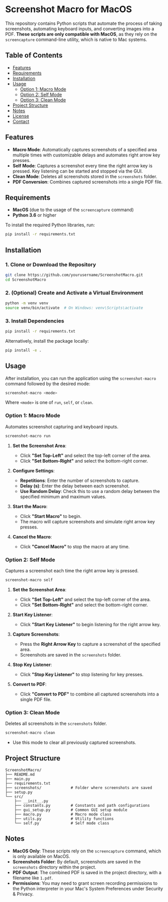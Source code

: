 # Screenshot Macro for MacOS

This repository contains Python scripts that automate the process of taking screenshots, automating keyboard inputs, and converting images into a PDF. **These scripts are only compatible with MacOS**, as they rely on the `screencapture` command-line utility, which is native to Mac systems.

## Table of Contents

- [Features](#features)
- [Requirements](#requirements)
- [Installation](#installation)
- [Usage](#usage)
  - [Option 1: Macro Mode](#option-1-macro-mode)
  - [Option 2: Self Mode](#option-2-self-mode)
  - [Option 3: Clean Mode](#option-3-clean-mode)
- [Project Structure](#project-structure)
- [Notes](#notes)
- [License](#license)
- [Contact](#contact)

## Features

- **Macro Mode**: Automatically captures screenshots of a specified area multiple times with customizable delays and automates right arrow key presses.
- **Self Mode**: Captures a screenshot every time the right arrow key is pressed. Key listening can be started and stopped via the GUI.
- **Clean Mode**: Deletes all screenshots stored in the `screenshots` folder.
- **PDF Conversion**: Combines captured screenshots into a single PDF file.

## Requirements

- **MacOS** (due to the usage of the `screencapture` command)
- **Python 3.6** or higher

To install the required Python libraries, run:

```bash
pip install -r requirements.txt
```

## Installation

### 1. Clone or Download the Repository

```bash
git clone https://github.com/yourusername/ScreenshotMacro.git
cd ScreenshotMacro
```

### 2. (Optional) Create and Activate a Virtual Environment

```bash
python -m venv venv
source venv/bin/activate  # On Windows: venv\Scripts\activate
```

### 3. Install Dependencies

```bash
pip install -r requirements.txt
```

Alternatively, install the package locally:

```bash
pip install -e .
```

## Usage

After installation, you can run the application using the `screenshot-macro` command followed by the desired mode:

```bash
screenshot-macro <mode>
```

Where `<mode>` is one of `run`, `self`, or `clean`.

### Option 1: Macro Mode

Automates screenshot capturing and keyboard inputs.

```bash
screenshot-macro run
```

1. **Set the Screenshot Area**:

   - Click **"Set Top-Left"** and select the top-left corner of the area.
   - Click **"Set Bottom-Right"** and select the bottom-right corner.

2. **Configure Settings**:

   - **Repetitions**: Enter the number of screenshots to capture.
   - **Delay (s)**: Enter the delay between each screenshot.
   - **Use Random Delay**: Check this to use a random delay between the specified minimum and maximum values.

3. **Start the Macro**:

   - Click **"Start Macro"** to begin.
   - The macro will capture screenshots and simulate right arrow key presses.

4. **Cancel the Macro**:
   - Click **"Cancel Macro"** to stop the macro at any time.

### Option 2: Self Mode

Captures a screenshot each time the right arrow key is pressed.

```bash
screenshot-macro self
```

1. **Set the Screenshot Area**:

   - Click **"Set Top-Left"** and select the top-left corner of the area.
   - Click **"Set Bottom-Right"** and select the bottom-right corner.

2. **Start Key Listener**:

   - Click **"Start Key Listener"** to begin listening for the right arrow key.

3. **Capture Screenshots**:

   - Press the **Right Arrow Key** to capture a screenshot of the specified area.
   - Screenshots are saved in the `screenshots` folder.

4. **Stop Key Listener**:

   - Click **"Stop Key Listener"** to stop listening for key presses.

5. **Convert to PDF**:
   - Click **"Convert to PDF"** to combine all captured screenshots into a single PDF file.

### Option 3: Clean Mode

Deletes all screenshots in the `screenshots` folder.

```bash
screenshot-macro clean
```

- Use this mode to clear all previously captured screenshots.

## Project Structure

```
ScreenshotMacro/
├── README.md
├── main.py
├── requirements.txt
├── screenshots/             # Folder where screenshots are saved
├── setup.py
└── src/
    ├── __init__.py
    ├── constants.py         # Constants and path configurations
    ├── gui_setup.py         # Common GUI setup module
    ├── macro.py             # Macro mode class
    ├── utils.py             # Utility functions
    └── self.py              # Self mode class
```

## Notes

- **MacOS Only**: These scripts rely on the `screencapture` command, which is only available on MacOS.
- **Screenshots Folder**: By default, screenshots are saved in the `screenshots` directory within the project.
- **PDF Output**: The combined PDF is saved in the project directory, with a filename like `1.pdf`.
- **Permissions**: You may need to grant screen recording permissions to the Python interpreter in your Mac's System Preferences under Security & Privacy.

